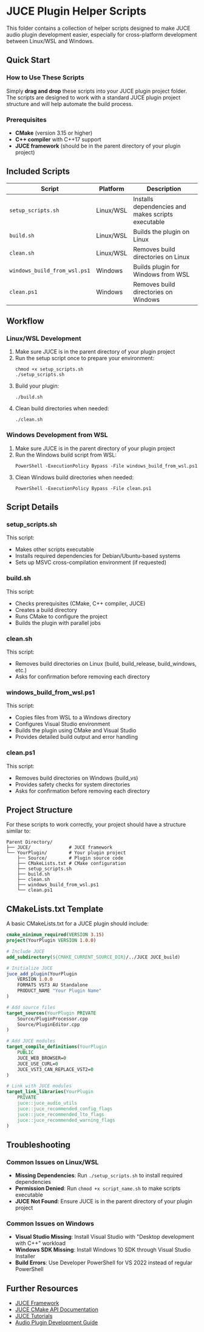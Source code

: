 # JUCE Plugin Helper Scripts

This folder contains a collection of helper scripts designed to make JUCE audio plugin development easier, especially for cross-platform development between Linux/WSL and Windows.

## Quick Start

### How to Use These Scripts

Simply **drag and drop** these scripts into your JUCE plugin project folder. The scripts are designed to work with a standard JUCE plugin project structure and will help automate the build process.

### Prerequisites

- **CMake** (version 3.15 or higher)
- **C++ compiler** with C++17 support
- **JUCE framework** (should be in the parent directory of your plugin project)

## Included Scripts

| Script | Platform | Description |
| ------ | -------- | ----------- |
| `setup_scripts.sh` | Linux/WSL | Installs dependencies and makes scripts executable |
| `build.sh` | Linux/WSL | Builds the plugin on Linux |
| `clean.sh` | Linux/WSL | Removes build directories on Linux |
| `windows_build_from_wsl.ps1` | Windows | Builds plugin for Windows from WSL |
| `clean.ps1` | Windows | Removes build directories on Windows |

## Workflow

### Linux/WSL Development

1. Make sure JUCE is in the parent directory of your plugin project
2. Run the setup script once to prepare your environment:
   ```
   chmod +x setup_scripts.sh
   ./setup_scripts.sh
   ```
3. Build your plugin:
   ```
   ./build.sh
   ```
4. Clean build directories when needed:
   ```
   ./clean.sh
   ```

### Windows Development from WSL

1. Make sure JUCE is in the parent directory of your plugin project
2. Run the Windows build script from WSL:
   ```
   PowerShell -ExecutionPolicy Bypass -File windows_build_from_wsl.ps1
   ```
3. Clean Windows build directories when needed:
   ```
   PowerShell -ExecutionPolicy Bypass -File clean.ps1
   ```

## Script Details

### setup_scripts.sh

This script:
- Makes other scripts executable
- Installs required dependencies for Debian/Ubuntu-based systems
- Sets up MSVC cross-compilation environment (if requested)

### build.sh

This script:
- Checks prerequisites (CMake, C++ compiler, JUCE)
- Creates a build directory
- Runs CMake to configure the project
- Builds the plugin with parallel jobs

### clean.sh

This script:
- Removes build directories on Linux (build, build_release, build_windows, etc.)
- Asks for confirmation before removing each directory

### windows_build_from_wsl.ps1

This script:
- Copies files from WSL to a Windows directory
- Configures Visual Studio environment
- Builds the plugin using CMake and Visual Studio
- Provides detailed build output and error handling

### clean.ps1

This script:
- Removes build directories on Windows (build_vs)
- Provides safety checks for system directories
- Asks for confirmation before removing each directory

## Project Structure

For these scripts to work correctly, your project should have a structure similar to:

```
Parent Directory/
├── JUCE/              # JUCE framework
└── YourPlugin/        # Your plugin project
    ├── Source/        # Plugin source code
    ├── CMakeLists.txt # CMake configuration
    ├── setup_scripts.sh
    ├── build.sh
    ├── clean.sh
    ├── windows_build_from_wsl.ps1
    └── clean.ps1
```

## CMakeLists.txt Template

A basic CMakeLists.txt for a JUCE plugin should include:

```cmake
cmake_minimum_required(VERSION 3.15)
project(YourPlugin VERSION 1.0.0)

# Include JUCE
add_subdirectory(${CMAKE_CURRENT_SOURCE_DIR}/../JUCE JUCE_build)

# Initialize JUCE
juce_add_plugin(YourPlugin
    VERSION 1.0.0
    FORMATS VST3 AU Standalone
    PRODUCT_NAME "Your Plugin Name"
)

# Add source files
target_sources(YourPlugin PRIVATE
    Source/PluginProcessor.cpp
    Source/PluginEditor.cpp
)

# Add JUCE modules
target_compile_definitions(YourPlugin
    PUBLIC
    JUCE_WEB_BROWSER=0
    JUCE_USE_CURL=0
    JUCE_VST3_CAN_REPLACE_VST2=0
)

# Link with JUCE modules
target_link_libraries(YourPlugin
    PRIVATE
    juce::juce_audio_utils
    juce::juce_recommended_config_flags
    juce::juce_recommended_lto_flags
    juce::juce_recommended_warning_flags
)
```

## Troubleshooting

### Common Issues on Linux/WSL

- **Missing Dependencies**: Run `./setup_scripts.sh` to install required dependencies
- **Permission Denied**: Run `chmod +x script_name.sh` to make scripts executable
- **JUCE Not Found**: Ensure JUCE is in the parent directory of your plugin project

### Common Issues on Windows

- **Visual Studio Missing**: Install Visual Studio with "Desktop development with C++" workload
- **Windows SDK Missing**: Install Windows 10 SDK through Visual Studio Installer
- **Build Errors**: Use Developer PowerShell for VS 2022 instead of regular PowerShell

## Further Resources

- [JUCE Framework](https://juce.com/)
- [JUCE CMake API Documentation](https://github.com/juce-framework/JUCE/blob/master/docs/CMake%20API.md)
- [JUCE Tutorials](https://juce.com/learn/tutorials/)
- [Audio Plugin Development Guide](https://docs.juce.com/master/tutorial_create_projucer_basic_plugin.html)